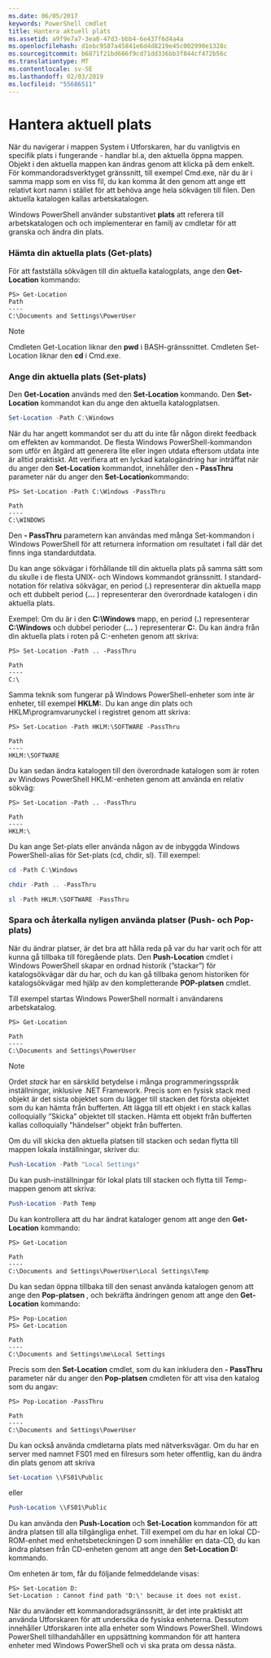 ```yaml
---
ms.date: 06/05/2017
keywords: PowerShell cmdlet
title: Hantera aktuell plats
ms.assetid: a9f9e7a7-3ea8-47d3-bbb4-6e437f6d4a4a
ms.openlocfilehash: d1ebc9507a45841e6d4d8219e45c002990e1328c
ms.sourcegitcommit: b6871f21bd666f9cd71dd336bb3f844cf472b56c
ms.translationtype: MT
ms.contentlocale: sv-SE
ms.lasthandoff: 02/03/2019
ms.locfileid: "55686511"
---
```

# <a name="managing-current-location"></a>Hantera aktuell plats

När du navigerar i mappen System i Utforskaren, har du vanligtvis en specifik plats i fungerande - handlar bl.a, den aktuella öppna mappen. Objekt i den aktuella mappen kan ändras genom att klicka på dem enkelt. För kommandoradsverktyget gränssnitt, till exempel Cmd.exe, när du är i samma mapp som en viss fil, du kan komma åt den genom att ange ett relativt kort namn i stället för att behöva ange hela sökvägen till filen. Den aktuella katalogen kallas arbetskatalogen.

Windows PowerShell använder substantivet **plats** att referera till arbetskatalogen och och implementerar en familj av cmdletar för att granska och ändra din plats.

### <a name="getting-your-current-location-get-location"></a>Hämta din aktuella plats (Get-plats)

För att fastställa sökvägen till din aktuella katalogplats, ange den **Get-Location** kommando:

```
PS> Get-Location
Path
----
C:\Documents and Settings\PowerUser
```

> [!NOTE]
> Cmdleten Get-Location liknar den **pwd** i BASH-gränssnittet. Cmdleten Set-Location liknar den **cd** i Cmd.exe.

### <a name="setting-your-current-location-set-location"></a>Ange din aktuella plats (Set-plats)

Den **Get-Location** används med den **Set-Location** kommando. Den **Set-Location** kommandot kan du ange den aktuella katalogplatsen.

```powershell
Set-Location -Path C:\Windows
```

När du har angett kommandot ser du att du inte får någon direkt feedback om effekten av kommandot. De flesta Windows PowerShell-kommandon som utför en åtgärd att generera lite eller ingen utdata eftersom utdata inte är alltid praktiskt. Att verifiera att en lyckad katalogändring har inträffat när du anger den **Set-Location** kommandot, innehåller den **- PassThru** parameter när du anger den **Set-Location**kommando:

```
PS> Set-Location -Path C:\Windows -PassThru

Path
----
C:\WINDOWS
```

Den **- PassThru** parametern kan användas med många Set-kommandon i Windows PowerShell för att returnera information om resultatet i fall där det finns inga standardutdata.

Du kan ange sökvägar i förhållande till din aktuella plats på samma sätt som du skulle i de flesta UNIX- och Windows kommandot gränssnitt. I standard-notation för relativa sökvägar, en period (**.**) representerar din aktuella mapp och ett dubbelt period (**...** ) representerar den överordnade katalogen i din aktuella plats.

Exempel: Om du är i den **C:\\Windows** mapp, en period (**.**) representerar **C:\\Windows** och dubbel perioder (**...** ) representerar **C:**. Du kan ändra från din aktuella plats i roten på C:-enheten genom att skriva:

```
PS> Set-Location -Path .. -PassThru

Path
----
C:\
```

Samma teknik som fungerar på Windows PowerShell-enheter som inte är enheter, till exempel **HKLM:**. Du kan ange din plats och HKLM\\programvarunyckel i registret genom att skriva:

```
PS> Set-Location -Path HKLM:\SOFTWARE -PassThru

Path
----
HKLM:\SOFTWARE
```

Du kan sedan ändra katalogen till den överordnade katalogen som är roten av Windows PowerShell HKLM:-enheten genom att använda en relativ sökväg:

```
PS> Set-Location -Path .. -PassThru

Path
----
HKLM:\
```

Du kan ange Set-plats eller använda någon av de inbyggda Windows PowerShell-alias för Set-plats (cd, chdir, sl). Till exempel:

```powershell
cd -Path C:\Windows
```

```powershell
chdir -Path .. -PassThru
```

```powershell
sl -Path HKLM:\SOFTWARE -PassThru
```

### <a name="saving-and-recalling-recent-locations-push-location-and-pop-location"></a>Spara och återkalla nyligen använda platser (Push- och Pop-plats)

När du ändrar platser, är det bra att hålla reda på var du har varit och för att kunna gå tillbaka till föregående plats. Den **Push-Location** cmdlet i Windows PowerShell skapar en ordnad historik (”stackar”) för katalogsökvägar där du har, och du kan gå tillbaka genom historiken för katalogsökvägar med hjälp av den kompletterande  **POP-platsen** cmdlet.

Till exempel startas Windows PowerShell normalt i användarens arbetskatalog.

```
PS> Get-Location

Path
----
C:\Documents and Settings\PowerUser
```

> [!NOTE]
> Ordet *stack* har en särskild betydelse i många programmeringsspråk inställningar, inklusive .NET Framework. Precis som en fysisk stack med objekt är det sista objektet som du lägger till stacken det första objektet som du kan hämta från bufferten. Att lägga till ett objekt i en stack kallas colloquially ”Skicka” objektet till stacken. Hämta ett objekt från bufferten kallas colloquially ”händelser” objekt från bufferten.

Om du vill skicka den aktuella platsen till stacken och sedan flytta till mappen lokala inställningar, skriver du:

```powershell
Push-Location -Path "Local Settings"
```

Du kan push-inställningar för lokal plats till stacken och flytta till Temp-mappen genom att skriva:

```powershell
Push-Location -Path Temp
```

Du kan kontrollera att du har ändrat kataloger genom att ange den **Get-Location** kommando:

```
PS> Get-Location

Path
----
C:\Documents and Settings\PowerUser\Local Settings\Temp
```

Du kan sedan öppna tillbaka till den senast använda katalogen genom att ange den **Pop-platsen** , och bekräfta ändringen genom att ange den **Get-Location** kommando:

```
PS> Pop-Location
PS> Get-Location

Path
----
C:\Documents and Settings\me\Local Settings
```

Precis som den **Set-Location** cmdlet, som du kan inkludera den **- PassThru** parameter när du anger den **Pop-platsen** cmdleten för att visa den katalog som du angav:

```
PS> Pop-Location -PassThru

Path
----
C:\Documents and Settings\PowerUser
```

Du kan också använda cmdletarna plats med nätverksvägar. Om du har en server med namnet FS01 med en filresurs som heter offentlig, kan du ändra din plats genom att skriva

```powershell
Set-Location \\FS01\Public
```

eller

```powershell
Push-Location \\FS01\Public
```

Du kan använda den **Push-Location** och **Set-Location** kommandon för att ändra platsen till alla tillgängliga enhet. Till exempel om du har en lokal CD-ROM-enhet med enhetsbeteckningen D som innehåller en data-CD, du kan ändra platsen från CD-enheten genom att ange den **Set-Location D:** kommando.

Om enheten är tom, får du följande felmeddelande visas:

```
PS> Set-Location D:
Set-Location : Cannot find path 'D:\' because it does not exist.
```

När du använder ett kommandoradsgränssnitt, är det inte praktiskt att använda Utforskaren för att undersöka de fysiska enheterna. Dessutom innehåller Utforskaren inte alla enheter som Windows PowerShell. Windows PowerShell tillhandahåller en uppsättning kommandon för att hantera enheter med Windows PowerShell och vi ska prata om dessa nästa.
